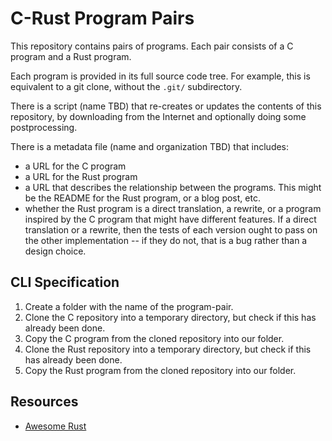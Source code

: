 # C-Rust Program Pairs

This repository contains pairs of programs.
Each pair consists of a C program and a Rust program.

Each program is provided in its full source code tree.  For example, this is equivalent to a git clone, without the `.git/` subdirectory.

There is a script (name TBD) that re-creates or updates the contents of this repository, by downloading from the Internet and optionally doing some postprocessing.

There is a metadata file (name and organization TBD) that includes:

- a URL for the C program
- a URL for the Rust program
- a URL that describes the relationship between the programs.  This might be the README for the Rust program, or a blog post, etc.
- whether the Rust program is a direct translation, a rewrite, or a program inspired by the C program that might have different features.  If a direct translation or a rewrite, then the tests of each version ought to pass on the other implementation -- if they do not, that is a bug rather than a design choice.

## CLI Specification

1. Create a folder with the name of the program-pair.
2. Clone the C repository into a temporary directory, but check if this has already been done.
3. Copy the C program from the cloned repository into our folder.
4. Clone the Rust repository into a temporary directory, but check if this has already been done.
5. Copy the Rust program from the cloned repository into our folder.

## Resources

- [Awesome Rust](https://github.com/rust-unofficial/awesome-rust)
